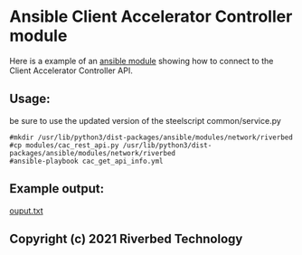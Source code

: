 # Ansible Client Accelerator Controller module

Here is a example of an [ansible module](modules/cac_rest_api.py) showing how to connect to the Client Accelerator Controller API.

## Usage:
be sure to use the updated version of the steelscript common/service.py

```shell
#mkdir /usr/lib/python3/dist-packages/ansible/modules/network/riverbed
#cp modules/cac_rest_api.py /usr/lib/python3/dist-packages/ansible/modules/network/riverbed
#ansible-playbook cac_get_api_info.yml
```

## Example output:

[ouput.txt](ouput.txt)


## Copyright (c) 2021 Riverbed Technology